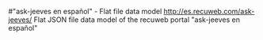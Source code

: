 #"ask-jeeves en español" - Flat file data model
http://es.recuweb.com/ask-jeeves/
Flat JSON file data model of the recuweb portal "ask-jeeves en español"

